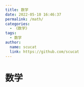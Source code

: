 ```yaml
---
title: 数学
date: 2022-05-10 16:46:37
permalink: /math/
categories: 
  - 《数学》
tags: 
  - 数学
author: 
  name: scucat
  link: https://github.com/scucat
---
```


# 数学
